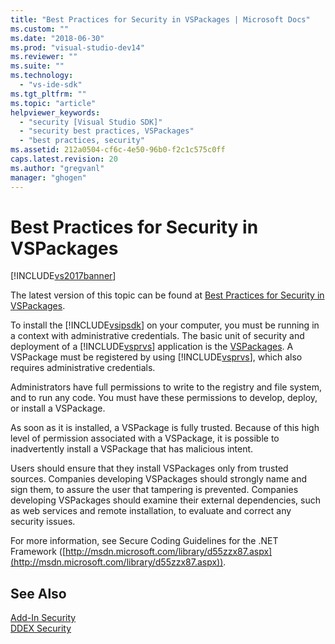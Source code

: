 ```yaml
---
title: "Best Practices for Security in VSPackages | Microsoft Docs"
ms.custom: ""
ms.date: "2018-06-30"
ms.prod: "visual-studio-dev14"
ms.reviewer: ""
ms.suite: ""
ms.technology: 
  - "vs-ide-sdk"
ms.tgt_pltfrm: ""
ms.topic: "article"
helpviewer_keywords: 
  - "security [Visual Studio SDK]"
  - "security best practices, VSPackages"
  - "best practices, security"
ms.assetid: 212a0504-cf6c-4e50-96b0-f2c1c575c0ff
caps.latest.revision: 20
ms.author: "gregvanl"
manager: "ghogen"
---
```

# Best Practices for Security in VSPackages
[!INCLUDE[vs2017banner](../../includes/vs2017banner.md)]

The latest version of this topic can be found at [Best Practices for Security in VSPackages](https://docs.microsoft.com/visualstudio/extensibility/internals/best-practices-for-security-in-vspackages).  
  
To install the [!INCLUDE[vsipsdk](../../includes/vsipsdk-md.md)] on your computer, you must be running in a context with administrative credentials. The basic unit of security and deployment of a [!INCLUDE[vsprvs](../../includes/vsprvs-md.md)] application is the [VSPackages](../../extensibility/internals/vspackages.md). A VSPackage must be registered by using [!INCLUDE[vsprvs](../../includes/vsprvs-md.md)], which also requires administrative credentials.  
  
 Administrators have full permissions to write to the registry and file system, and to run any code. You must have these permissions to develop, deploy, or install a VSPackage.  
  
 As soon as it is installed, a VSPackage is fully trusted. Because of this high level of permission associated with a VSPackage, it is possible to inadvertently install a VSPackage that has malicious intent.  
  
 Users should ensure that they install VSPackages only from trusted sources. Companies developing VSPackages should strongly name and sign them, to assure the user that tampering is prevented. Companies developing VSPackages should examine their external dependencies, such as web services and remote installation, to evaluate and correct any security issues.  
  
 For more information, see Secure Coding Guidelines for the .NET Framework ([http://msdn.microsoft.com/library/d55zzx87.aspx](http://msdn.microsoft.com/library/d55zzx87.aspx)).  
  
## See Also  
 [Add-In Security](http://msdn.microsoft.com/library/44a5c651-6246-4310-b371-65378917c799)   
 [DDEX Security](http://msdn.microsoft.com/en-us/44a52a70-5c98-450e-993d-4a3b32f69ba8)

